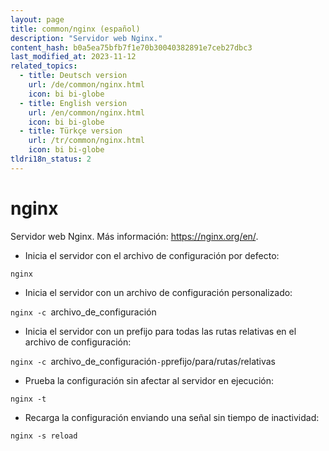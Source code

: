 ```yaml
---
layout: page
title: common/nginx (español)
description: "Servidor web Nginx."
content_hash: b0a5ea75bfb7f1e70b30040382891e7ceb27dbc3
last_modified_at: 2023-11-12
related_topics:
  - title: Deutsch version
    url: /de/common/nginx.html
    icon: bi bi-globe
  - title: English version
    url: /en/common/nginx.html
    icon: bi bi-globe
  - title: Türkçe version
    url: /tr/common/nginx.html
    icon: bi bi-globe
tldri18n_status: 2
---
```

# nginx

Servidor web Nginx.
Más información: <https://nginx.org/en/>.

- Inicia el servidor con el archivo de configuración por defecto:

`nginx`

- Inicia el servidor con un archivo de configuración personalizado:

`nginx -c `<span class="tldr-var badge badge-pill bg-dark-lm bg-white-dm text-white-lm text-dark-dm font-weight-bold">archivo_de_configuración</span>

- Inicia el servidor con un prefijo para todas las rutas relativas en el archivo de configuración:

`nginx -c `<span class="tldr-var badge badge-pill bg-dark-lm bg-white-dm text-white-lm text-dark-dm font-weight-bold">archivo_de_configuración</span>` -p `<span class="tldr-var badge badge-pill bg-dark-lm bg-white-dm text-white-lm text-dark-dm font-weight-bold">prefijo/para/rutas/relativas</span>

- Prueba la configuración sin afectar al servidor en ejecución:

`nginx -t`

- Recarga la configuración enviando una señal sin tiempo de inactividad:

`nginx -s reload`
